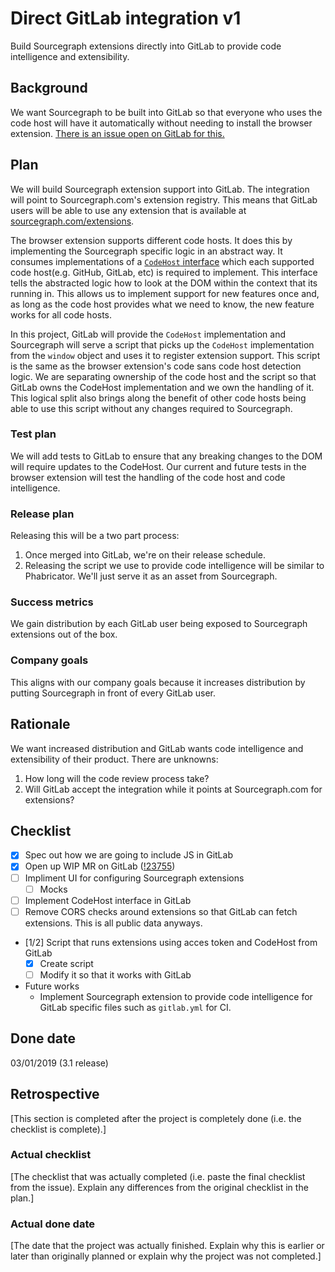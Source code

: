# Direct GitLab integration v1

Build Sourcegraph extensions directly into GitLab to provide code
intelligence and extensibility.

## Background

We want Sourcegraph to be built into GitLab so that everyone who uses
the code host will have it automatically without needing to install the
browser extension. [There is an issue open on GitLab for
this.](https://gitlab.com/gitlab-org/gitlab-ce/issues/41925)

## Plan

We will build Sourcegraph extension support into GitLab. The integration
will point to Sourcegraph.com's extension registry. This means that GitLab users
will be able to use any extension that is available at [sourcegraph.com/extensions](https://sourcegraph.com/extensions).

The browser extension supports different code hosts. It does this by
implementing the Sourcegraph specific logic in an abstract way. It consumes
implementations of a [`CodeHost`
interface](https://sourcegraph.com/github.com/sourcegraph/sourcegraph/-/blob/client/browser/src/libs/code_intelligence/code_intelligence.tsx#L112:8)
which each supported code host(e.g. GitHub, GitLab, etc) is required to
implement. This interface tells the abstracted logic how to look at the DOM
within the context that its running in. This allows us to implement support for
new features once and, as long as the code host provides what we need to know,
the new feature works for all code hosts.

In this project, GitLab will provide the `CodeHost`
implementation and Sourcegraph will serve a script that picks up the
`CodeHost` implementation from the `window` object and uses it
to register extension support. This script is the same as the browser
extension's code sans code host detection logic. We are separating ownership of the code
host and the script so that GitLab owns the CodeHost implementation and
we own the handling of it. This logical split also brings along the
benefit of other code hosts being able to use this script without any
changes required to Sourcegraph.

### Test plan

We will add tests to GitLab to ensure that any breaking changes to the
DOM will require updates to the CodeHost. Our current and future tests
in the browser extension will test the handling of the code host and
code intelligence.

### Release plan

Releasing this will be a two part process:

1.  Once merged into GitLab, we're on their release schedule.
2.  Releasing the script we use to provide code intelligence will be
    similar to Phabricator. We'll just serve it as an asset from
    Sourcegraph.

### Success metrics

We gain distribution by each GitLab user being exposed to Sourcegraph extensions
out of the box.

### Company goals

This aligns with our company goals because it increases distribution by putting
Sourcegraph in front of every GitLab user.

## Rationale

We want increased distribution and GitLab wants code intelligence and
extensibility of their product. There are unknowns:

1.  How long will the code review process take?
2.  Will GitLab accept the integration while it points at
    Sourcegraph.com for extensions?

## Checklist

- [x] Spec out how we are going to include JS in GitLab
- [x] Open up WIP MR on GitLab
  ([!23755](https://gitlab.com/gitlab-org/gitlab-ce/merge_requests/23755))
- [ ] Impliment UI for configuring Sourcegraph extensions
  - [ ] Mocks
- [ ] Implement CodeHost interface in GitLab
- [ ] Remove CORS checks around extensions so that GitLab can fetch
  extensions. This is all public data anyways.
- [1/2] Script that runs extensions using acces token and CodeHost
  from GitLab
  - [x] Create script
  - [ ] Modify it so that it works with GitLab
- Future works
  - Implement Sourcegraph extension to provide code intelligence for
    GitLab specific files such as `gitlab.yml` for CI.

## Done date

03/01/2019 (3.1 release)

## Retrospective

[This section is completed after the project is completely done (i.e. the checklist is complete).]

### Actual checklist

[The checklist that was actually completed (i.e. paste the final checklist from the issue). Explain any differences from the original checklist in the plan.]

### Actual done date

[The date that the project was actually finished. Explain why this is earlier or
later than originally planned or explain why the project was not completed.]
